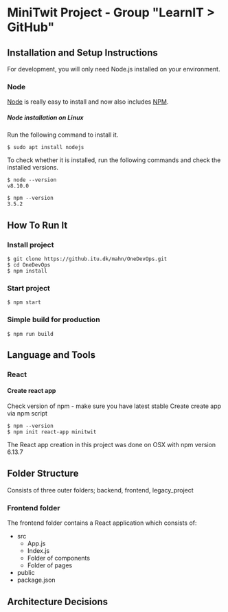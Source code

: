 # MiniTwit Project - Group "LearnIT > GitHub"

## Installation and Setup Instructions
For development, you will only need Node.js installed on your environment.
### Node
[Node](https://nodejs.org/en/about/) is really easy to install and now also includes [NPM](https://www.npmjs.com/).
##### Node installation on Linux
Run the following command to install it.
```console
$ sudo apt install nodejs
```
To check whether it is installed, run the following commands and check the installed versions.
```console
$ node --version
v8.10.0
```
```console
$ npm --version
3.5.2
```
## How To Run It
### Install project
```console
$ git clone https://github.itu.dk/mahn/OneDevOps.git
$ cd OneDevOps
$ npm install
```
### Start project
```console
$ npm start
```
### Simple build for production
```console
$ npm run build
```
## Language and Tools
### React
#### Create react app
Check version of npm - make sure you have latest stable
Create create app via npm script
```console
$ npm --version
$ npm init react-app minitwit
```
The React app creation in this project was done on OSX with npm version 6.13.7

## Folder Structure
Consists of three outer folders; backend, frontend, legacy_project
### Frontend folder
The frontend folder contains a React application which consists of:
- src
  - App.js
  - Index.js
  - Folder of components
  - Folder of pages
- public
- package.json


## Architecture Decisions

